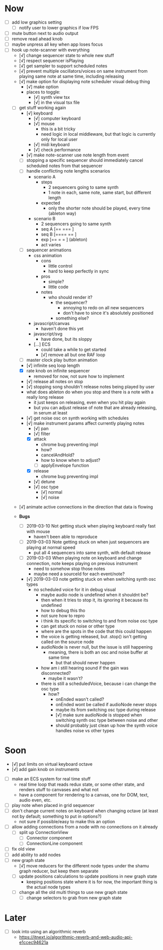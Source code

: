 # Now
- [ ] add low graphics setting
	- [ ] notify user to lower graphics if low FPS
- [ ] mute button next to audio output
- [ ] remove read ahead knob
- [ ] maybe unpress all key when app loses focus
- [ ] hook up note-scanner with everything
	- [√] change sequencer state to whole new stuff
	- [√] respect sequencer isPlaying
	- [√] get sampler to support scheduled notes
	- [√] prevent multiple oscillators/voices on same instrument from playing same note at same time, including releasing
	- [√] make option for displaying note scheduler visual debug thing
		- [√] make option
		- places to toggle:
			- [√] synth view tsx
			- [√] in the visual tsx file
	- [ ] get stuff working again
		- [√] keyboard
			- [√] computer keyboard
			- [√] mouse
				- this is a bit tricky
				- need logic in local middleware, but that logic is currently only for local user
			- [√] midi keyboard
			- [√] check performance
		- [√] make note-scanner use note length from event
		- [ ] stopping a specific sequencer should immediately cancel scheduled notes from that sequencer
		- [ ] handle conflicting note lengths scenarios
			- scenario A
				- steps
					- 2 sequencers going to same synth
					- 1 note in each, same note, same start, but different length
				- expected
					- only the shorter note should be played, every time (ableton way)
			- scenario B
				- 2 sequencers going to same synth
				- seq A [== ===  ]
				- seq B [==== == ]
				- exp   [== = =  ] (ableton)
				- act   varies
		- [ ] sequencer animations
			- css animation
				- cons
					- little control
					- hard to keep perfectly in sync
				- pros
					- simple?
					- little code
				- notes
					- who should render it?
						- the sequencer?
							- annoying to redo on all new sequencers
							- don't have to since it's absolutely positioned
						- something else?
			- javascript/canvas
				- haven't done this yet
			- javascript/svg
				- have done, but its sloppy
			- [...] ECS
				- could take a while to get started
				- [√] remove all but one RAF loop
		- [ ] master clock play button animation
		- [√] infinite seq loop length
		- [x] rate knob on infinite sequencer
			- removed for now, not sure how to implement
		- [√] release all notes on stop
		- [√] stopping song shouldn't release notes being played by user
		- what does ableton do when you stop and there is a note with a really long release
			- it just keeps on releasing, even when you hit play again
			- but you can adjust release of note that are already releasing, in serum at least
		- [√] get noise osc on synth working with schedules
		- [√] make instrument params affect currently playing notes
			- [√] pan
			- [√] filter
			- [x] attack
				- chrome bug preventing impl
				- how?
				- cancelAndHold?
				- how to know when to adjust?
				- [ ] applyEnvelope function
			- [x] release
				- chrome bug preventing impl
			- [√] detune
			- [√] osc type
				- [√] normal
				- [√] noise
	- [√] animate active connections in the direction that data is flowing

	- **Bugs**
		- [ ] 2019-03-10 Not getting stuck when playing keyboard really fast with mouse
			- haven't been able to reproduce
		- [ ] 2019-03-03 Note getting stuck on when just sequencers are playing at normal speed
			- put all 4 sequencers into same synth, with default release
		- [ ] 2019-03-03 When playing note on keyboard and change connection, note keeps playing on previous instrument
			- need to somehow stop those notes
			- maybe need a sourceId for each event/note?
		- [√] 2019-03-03 note getting stuck on when switching synth osc types
			- no scheduled voice for it in debug visual
				- maybe audio node is undefined when it shouldnt be?
				- then when it tries to stop it, its ignoring it because its undefined
				- how to debug this tho
				- not sure how to repro
				- i think its specific to switching to and from noise osc type
				- can get stuck on noise or other type
				- where are the spots in the code that this could happen
				- the voice is getting released, but .stop() isn't getting called on the source node
				- audioNode is never null, but the issue is still happening
					- meaning, there is both an osc and noise buffer at same time
						- but that should never happen
				- how am i still hearing sound if the gain was disconnected?
					- maybe it wasn't?
				- there is still a scheduledVoice, because i can change the osc type
					- how?
						- onEnded wasn't called?
						- onEnded wont be called if audioNode never stops
						- maybe its from switching osc type during release
						- [√] make sure audioNode is stopped when switching synth osc type between noise and other
						- should probably just clean up how the synth voice handles noise vs other types

# Soon
- [√] put limits on virtual keyboard octave
- [√] add gain knob on instruments
- [ ] make an ECS system for real time stuff
	- real time loop that reads redux state, or some other state, and renders stuff to canvases and what not
	- have a component for rendering to a canvas, one for DOM, text, audio even, etc.
- [ ] play note when placed in grid sequencer
- [ ] don't change current notes on keyboard when changing octave (at least not by default; something to put in options?)
	- not sure if possible/easy to make this an option
- [ ] allow adding connections from a node with no connections on it already
	- [ ] split up ConnectionView
		- [ ] Connector component
		- [ ] ConnectionLine component
- [ ] fix old view
- [ ] add ability to add nodes
- [ ] new graph state
	- [√] move reducers for the different node types under the shamu graph reducer, but keep them separate
	- [ ] update positions calculations to update positions in new graph state
		- keeping positions state where it is for now, the important thing is the actual node types
	- [ ] change all the old multi things to use new graph state
		- [ ] change selectors to grab from new graph state

# Later
- [ ] look into using an algorithmic reverb
	- https://itnext.io/algorithmic-reverb-and-web-audio-api-e1ccec94621a
